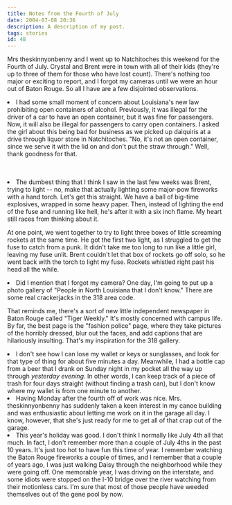```yaml
---
title: Notes from the Fourth of July
date: 2004-07-08 20:36
description: A description of my post.
tags: stories
id: 48
---
```

Mrs theskinnyonbenny and I went up to Natchitoches this weekend for the Fourth of July.  Crystal and Brent were in town with all of their kids (they're up to three of them for those who have lost count).  There's nothing too major or exciting to report, and I forgot my cameras until we were an hour out of Baton Rouge.  So all I have are a few disjointed observations.

<li>I had some small moment of concern about Louisiana's new law prohibiting open containers of alcohol.  Previously, it was illegal for the driver of a car to have an open container, but it was fine for passengers.  Now, it will also be illegal for passengers to carry open containers.  I asked the girl about this being bad for business as we picked up daiquiris at a drive through liquor store in Natchitoches.  "No, it's not an open container, since we serve it with the lid on and don't put the straw through."  Well, thank goodness for that.</li>
<span class="spanEndPreview">&nbsp;</span><br /><br /><p><li>The dumbest thing that I think I saw in the last few weeks was Brent, trying to light -- no, make that actually lighting some major-pow fireworks with a hand torch.  Let's get this straight.  We have a ball of big-time explosives, wrapped in some heavy paper.  Then, instead of lighting the end of the fuse and running like hell, he's after it with a six inch flame.  My heart still races from thinking about it.

At one point, we went together to try to light three boxes of little screaming rockets at the same time.  He got the first two light, as I struggled to get the fuse to catch from a punk.  It didn't take me too long to run like a little girl, leaving my fuse unlit.  Brent couldn't let that box of rockets go off solo, so he went back with the torch to light my fuse.  Rockets whistled right past his head all the while.  </li>

<li>Did I mention that I forgot my camera?  One day, I'm going to put up a photo gallery of "People in North Louisiana that I don't know."  There are some real crackerjacks in the 318 area code.  

That reminds me, there's a sort of new little independent newspaper in Baton Rouge called "Tiger Weekly."  It's mostly concerned with campus life.  By far, the best page is the "fashion police" page, where they take pictures of the horribly dressed, blur out the faces, and add captions that are hilariously insulting.  That's my inspiration for the 318 gallery.</li>

<li>I don't see how I can lose my wallet or keys or sunglasses, and look for that type of thing for about five minutes a day.  Meanwhile, I had a bottle cap from a beer that I drank on Sunday night in my pocket all the way up through <i>yesterday evening</i>.  In other words, I can keep track of a piece of trash for four days straight (without finding a trash can), but I don't know where my wallet is from one minute to another.</li>

<li>Having Monday after the fourth off of work was nice.  Mrs. theskinnyonbenny has suddenly taken a keen interest in my canoe building and was enthusiastic about letting me work on it in the garage all day.  I know, however, that she's just ready for me to get all of that crap out of the garage.</li>

<li>This year's holiday was good.  I don't think I normally like July 4th all that much.  In fact, I don't remember more than a couple of July 4ths in the past 10 years.  It's just too hot to have fun this time of year.  I remember watching the Baton Rouge fireworks a couple of times, and I remember that a couple of years ago, I was just walking Daisy through the neighborhood while they were going off.  One memorable year, I was driving on the interstate, and some idiots were stopped on the I-10 bridge over the river watching from their motionless cars.  I'm sure that most of those people have weeded themselves out of the gene pool by now.</li>
</p>